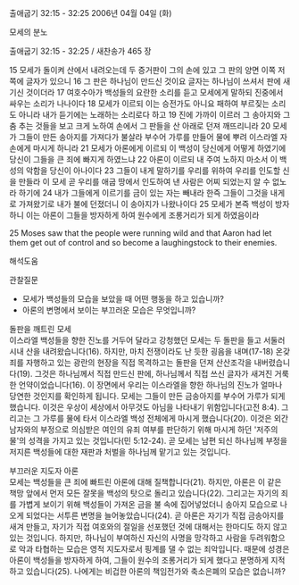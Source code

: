 출애굽기 32:15 - 32:25 
2006년 04월 04일 (화)

모세의 분노



출애굽기 32:15 - 32:25 / 새찬송가 465 장


15 모세가 돌이켜 산에서 내려오는데 두 증거판이 그의 손에 있고 그 판의 양면 이쪽 저쪽에 글자가 있으니 16 그 판은 하나님이 만드신 것이요 글자는 하나님이 쓰셔서 판에 새기신 것이더라 17 여호수아가 백성들의 요란한 소리를 듣고 모세에게 말하되 진중에서 싸우는 소리가 나나이다 18 모세가 이르되 이는 승전가도 아니요 패하여 부르짖는 소리도 아니라 내가 듣기에는 노래하는 소리로다 하고 19 진에 가까이 이르러 그 송아지와 그 춤 추는 것들을 보고 크게 노하여 손에서 그 판들을 산 아래로 던져 깨뜨리니라 20 모세가 그들이 만든 송아지를 가져다가 불살라 부수어 가루를 만들어 물에 뿌려 이스라엘 자손에게 마시게 하니라 21 모세가 아론에게 이르되 이 백성이 당신에게 어떻게 하였기에 당신이 그들을 큰 죄에 빠지게 하였느냐 22 아론이 이르되 내 주여 노하지 마소서 이 백성의 악함을 당신이 아나이다 23 그들이 내게 말하기를 우리를 위하여 우리를 인도할 신을 만들라 이 모세 곧 우리를 애굽 땅에서 인도하여 낸 사람은 어찌 되었는지 알 수 없노라 하기에 24 내가 그들에게 이르기를 금이 있는 자는 빼내라 한즉 그들이 그것을 내게로 가져왔기로 내가 불에 던졌더니 이 송아지가 나왔나이다 25 모세가 본즉 백성이 방자하니 이는 아론이 그들을 방자하게 하여 원수에게 조롱거리가 되게 하였음이라  

25  Moses saw that the people were running wild and that Aaron had let them get out of control and so become a laughingstock to their enemies.

해석도움





관찰질문
- 모세가 백성들의 모습을 보았을 때 어떤 행동을 하고 있습니까? 
- 아론의 변명에서 보이는 부끄러운 모습은 무엇입니까?

돌판을 깨트린 모세  
이스라엘 백성들을 향한 진노를 거두어 달라고 강청했던 모세는 두 돌판을 들고 서둘러 시내 산을 내려왔습니다(16). 하지만, 마치 전쟁이라도 난 듯한 굉음을 내며(17-18) 온갖 죄를 자행하고 있는 광란의 현장을 직접 목격하고는 돌판을 던져 산산조각을 내버렸습니다(19). 그것은 하나님께서 직접 만드신 판에, 하나님께서 직접 쓰신 글자가 새겨진 거룩한 언약이었습니다(16). 이 장면에서 우리는 이스라엘을 향한 하나님의 진노가 얼마나 당연한 것인지를 확인하게 됩니다. 모세는 그들이 만든 금송아지를 부수어 가루가 되게 했습니다. 이것은 우상이 세상에서 아무것도 아님을 나타내기 위함입니다(고전 8:4). 그리고는 그 가루를 물에 타서 이스라엘 백성 전체에게 마시게 했습니다(20). 이것은 외간 남자와의 부정으로 의심받은 여인의 유죄 여부를 판단하기 위해 마시게 하던 '저주의 물'의 성격을 가지고 있는 것입니다(민 5:12-24). 곧 모세는 남편 되신 하나님께 부정을 저지른 백성들에 대한 재판과 처벌을 하나님께 맡기고 있는 것입니다. 

부끄러운 지도자 아론  
모세는 백성들을 큰 죄에 빠트린 아론에 대해 질책합니다(21). 하지만, 아론은 이 같은 책망 앞에서 먼저 모든 잘못을 백성의 탓으로 돌리고 있습니다(22). 그리고는 자기의 죄를 가볍게 보이기 위해 백성들이 가져온 금을 불 속에 집어넣었더니 송아지 모습으로 나오게 되었다는 서투른 변명을 늘어놓았습니다(24). 곧 아론은 자기가 직접 금송아지를 새겨 만들고, 자기가 직접 여호와의 절일을 선포했던 것에 대해서는 한마디도 하지 않고 있는 것입니다. 하지만, 하나님이 부여하신 자신의 사명을 망각하고 사람을 두려워함으로 악과 타협하는 모습은 영적 지도자로서 핑계를 댈 수 없는 죄악입니다. 때문에 성경은 아론이 백성들을 방자하게 하여, 그들이 원수의 조롱거리가 되게 했다고 분명하게 지적하고 있습니다(25). 나에게는 비겁한 아론의 책임전가와 축소은폐의 모습은 없습니까?